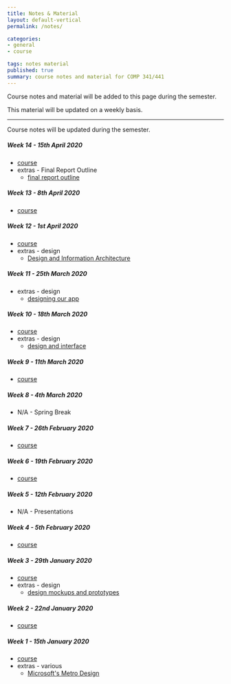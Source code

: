 ```yaml
---
title: Notes & Material
layout: default-vertical
permalink: /notes/

categories:
- general
- course

tags: notes material
published: true
summary: course notes and material for COMP 341/441
---
```


Course notes and material will be added to this page during the semester.

This material will be updated on a weekly basis.

***

Course notes will be updated during the semester.

<!-- 
##### Week 15 - 24th April 2019
  * extra - final report
    * [final report outline](/assets/docs/extras/comp441-final-report-outline-2019.pdf)
-->

##### Week 14 - 15th April 2020
  * [course](/assets/docs/2020/comp441-week14.pdf)
  * extras - Final Report Outline
    * [final report outline](/assets/docs/extras/comp441-final-report-outline-2020.pdf)

##### Week 13 - 8th April 2020
  * [course](/assets/docs/2020/comp441-week13.pdf)

##### Week 12 - 1st April 2020
  * [course](/assets/docs/2020/comp441-week12.pdf)
  * extras - design
    * [Design and Information Architecture](/assets/docs/extras/design/design-information-architecture.pdf)

##### Week 11 - 25th March 2020
  <!-- * [course](/assets/docs/2020/comp441-week11.pdf) -->
  * extras - design
    * [designing our app](/assets/docs/extras/design/design-our-app.pdf)

##### Week 10 - 18th March 2020
  * [course](/assets/docs/2020/comp441-week10.pdf)
  * extras - design
    * [design and interface](/assets/docs/extras/design/design-interface-intro.pdf)

##### Week 9 - 11th March 2020
  * [course](/assets/docs/2020/comp441-week9.pdf)

##### Week 8 - 4th March 2020

  * N/A - Spring Break

##### Week 7 - 26th February 2020
  * [course](/assets/docs/2020/comp441-week7.pdf)

##### Week 6 - 19th February 2020
  * [course](/assets/docs/2020/comp441-week6.pdf)

##### Week 5 - 12th February 2020
  * N/A - Presentations

##### Week 4 - 5th February 2020
  * [course](/assets/docs/2020/comp441-week4.pdf)

##### Week 3 - 29th January 2020
  * [course](/assets/docs/2020/comp441-week3.pdf)
  * extras - design
    * [design mockups and prototypes](/assets/docs/extras/design-mockups-hci.pdf)

##### Week 2 - 22nd January 2020
  * [course](/assets/docs/2020/comp441-week2.pdf)

##### Week 1 - 15th January 2020
  * [course](/assets/docs/2020/comp441-week1.pdf)
  * extras - various
    * [Microsoft's Metro Design](/assets/docs/extras/Windows_Metro.PDF)